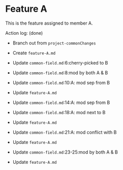Feature A
===

This is the feature assigned to member A.

Action log: (done)
- Branch out from `project-commonChanges`
- Create `feature-A.md`


- Update `common-field.md`:6:cherry-picked to B
- Update `common-field.md`:8:mod by both A & B
- Update `common-field.md`:10:A: mod sep from B
- Update `feature-A.md`


- Update `common-field.md`:14:A: mod sep from B
- Update `common-field.md`:18:A: mod next to B
- Update `feature-A.md`


- Update `common-field.md`:21:A: mod conflict with B
- Update `feature-A.md`


- Update `common-field.md`:23-25:mod by both A & B
- Update `feature-A.md`
